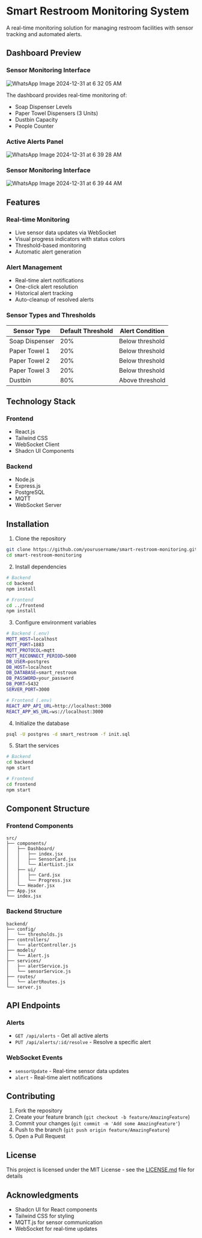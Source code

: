 # Smart Restroom Monitoring System

A real-time monitoring solution for managing restroom facilities with sensor tracking and automated alerts.

## Dashboard Preview

### Sensor Monitoring Interface
![WhatsApp Image 2024-12-31 at 6 32 05 AM](https://github.com/user-attachments/assets/02363743-3a66-4047-9ff9-df851f52cfcf)


The dashboard provides real-time monitoring of:
- Soap Dispenser Levels
- Paper Towel Dispensers (3 Units)
- Dustbin Capacity
- People Counter

### Active Alerts Panel
![WhatsApp Image 2024-12-31 at 6 39 28 AM](https://github.com/user-attachments/assets/93fffca3-0d4f-4826-bb3d-b743d846bd0a)

### Sensor Monitoring Interface
![WhatsApp Image 2024-12-31 at 6 39 44 AM](https://github.com/user-attachments/assets/30bf7c30-bd2e-43a4-95ee-00340daadc7f)


## Features

### Real-time Monitoring
- Live sensor data updates via WebSocket
- Visual progress indicators with status colors
- Threshold-based monitoring
- Automatic alert generation

### Alert Management
- Real-time alert notifications
- One-click alert resolution
- Historical alert tracking
- Auto-cleanup of resolved alerts

### Sensor Types and Thresholds
| Sensor Type | Default Threshold | Alert Condition |
|-------------|------------------|-----------------|
| Soap Dispenser | 20% | Below threshold |
| Paper Towel 1 | 20% | Below threshold |
| Paper Towel 2 | 20% | Below threshold |
| Paper Towel 3 | 20% | Below threshold |
| Dustbin | 80% | Above threshold |

## Technology Stack

### Frontend
- React.js
- Tailwind CSS
- WebSocket Client
- Shadcn UI Components

### Backend
- Node.js
- Express.js
- PostgreSQL
- MQTT
- WebSocket Server

## Installation

1. Clone the repository
```bash
git clone https://github.com/yourusername/smart-restroom-monitoring.git
cd smart-restroom-monitoring
```

2. Install dependencies
```bash
# Backend
cd backend
npm install

# Frontend
cd ../frontend
npm install
```

3. Configure environment variables
```bash
# Backend (.env)
MQTT_HOST=localhost
MQTT_PORT=1883
MQTT_PROTOCOL=mqtt
MQTT_RECONNECT_PERIOD=5000
DB_USER=postgres
DB_HOST=localhost
DB_DATABASE=smart_restroom
DB_PASSWORD=your_password
DB_PORT=5432
SERVER_PORT=3000

# Frontend (.env)
REACT_APP_API_URL=http://localhost:3000
REACT_APP_WS_URL=ws://localhost:3000
```

4. Initialize the database
```bash
psql -U postgres -d smart_restroom -f init.sql
```

5. Start the services
```bash
# Backend
cd backend
npm start

# Frontend
cd frontend
npm start
```

## Component Structure

### Frontend Components
```
src/
├── components/
│   ├── Dashboard/
│   │   ├── index.jsx
│   │   ├── SensorCard.jsx
│   │   └── AlertList.jsx
│   ├── ui/
│   │   ├── Card.jsx
│   │   └── Progress.jsx
│   └── Header.jsx
├── App.jsx
└── index.jsx
```

### Backend Structure
```
backend/
├── config/
│   └── thresholds.js
├── controllers/
│   └── alertController.js
├── models/
│   └── Alert.js
├── services/
│   ├── alertService.js
│   └── sensorService.js
├── routes/
│   └── alertRoutes.js
└── server.js
```

## API Endpoints

### Alerts
- `GET /api/alerts` - Get all active alerts
- `PUT /api/alerts/:id/resolve` - Resolve a specific alert

### WebSocket Events
- `sensorUpdate` - Real-time sensor data updates
- `alert` - Real-time alert notifications

## Contributing

1. Fork the repository
2. Create your feature branch (`git checkout -b feature/AmazingFeature`)
3. Commit your changes (`git commit -m 'Add some AmazingFeature'`)
4. Push to the branch (`git push origin feature/AmazingFeature`)
5. Open a Pull Request

## License

This project is licensed under the MIT License - see the [LICENSE.md](LICENSE.md) file for details

## Acknowledgments

- Shadcn UI for React components
- Tailwind CSS for styling
- MQTT.js for sensor communication
- WebSocket for real-time updates
